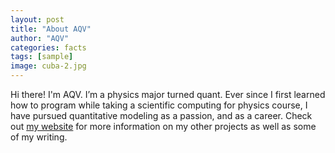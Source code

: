 ```yaml
---
layout: post
title: "About AQV"
author: "AQV"
categories: facts
tags: [sample]
image: cuba-2.jpg
---
```


Hi there! I'm AQV. I’m a physics major turned quant. Ever since I first learned how to program while taking a scientific computing for physics course, I have pursued quantitative modeling as a passion, and as a career. Check out [my website](https://www.aqv.us/) for more information on my other projects as well as some of my writing.
